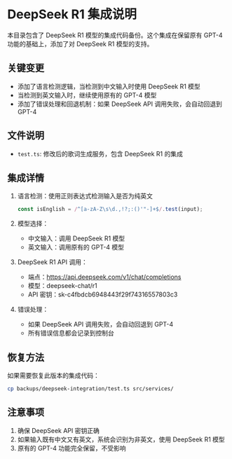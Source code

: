 # DeepSeek R1 集成说明

本目录包含了 DeepSeek R1 模型的集成代码备份。这个集成在保留原有 GPT-4 功能的基础上，添加了对 DeepSeek R1 模型的支持。

## 关键变更

- 添加了语言检测逻辑，当检测到中文输入时使用 DeepSeek R1 模型
- 当检测到英文输入时，继续使用原有的 GPT-4 模型
- 添加了错误处理和回退机制：如果 DeepSeek API 调用失败，会自动回退到 GPT-4

## 文件说明

- `test.ts`: 修改后的歌词生成服务，包含 DeepSeek R1 的集成

## 集成详情

1. 语言检测：使用正则表达式检测输入是否为纯英文
   ```typescript
   const isEnglish = /^[a-zA-Z\s\d.,!?;:()'"-]+$/.test(input);
   ```

2. 模型选择：
   - 中文输入：调用 DeepSeek R1 模型
   - 英文输入：调用原有的 GPT-4 模型

3. DeepSeek R1 API 调用：
   - 端点：https://api.deepseek.com/v1/chat/completions
   - 模型：deepseek-chat/r1
   - API 密钥：sk-c4fbdcb6948443f29f74316557803c3

4. 错误处理：
   - 如果 DeepSeek API 调用失败，会自动回退到 GPT-4
   - 所有错误信息都会记录到控制台

## 恢复方法

如果需要恢复此版本的集成代码：

```bash
cp backups/deepseek-integration/test.ts src/services/
```

## 注意事项

1. 确保 DeepSeek API 密钥正确
2. 如果输入既有中文又有英文，系统会识别为非英文，使用 DeepSeek R1 模型
3. 原有的 GPT-4 功能完全保留，不受影响 